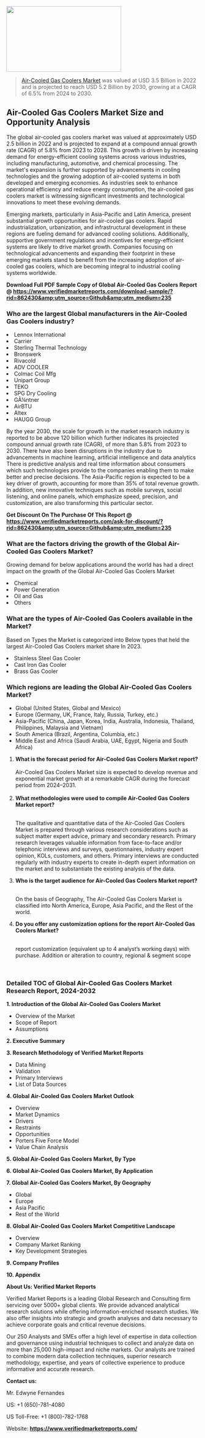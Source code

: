 <img src="https://ffe5etoiles.com/wp-content/uploads/2024/12/MST1-300x171.png" alt="" width="300" height="171" class="alignnone size-medium wp-image-20088" /><blockquote><p><p><a href="https://www.verifiedmarketreports.com/download-sample/?rid=862430&utm_source=Github&utm_medium=235" target="_blank">Air-Cooled Gas Coolers Market</a> was valued at USD 3.5 Billion in 2022 and is projected to reach USD 5.2 Billion by 2030, growing at a CAGR of 6.5% from 2024 to 2030.</p></blockquote><p><h2>Air-Cooled Gas Coolers Market Size and Opportunity Analysis</h2><p>The global air-cooled gas coolers market was valued at approximately USD 2.5 billion in 2022 and is projected to expand at a compound annual growth rate (CAGR) of 5.8% from 2023 to 2028. This growth is driven by increasing demand for energy-efficient cooling systems across various industries, including manufacturing, automotive, and chemical processing. The market's expansion is further supported by advancements in cooling technologies and the growing adoption of air-cooled systems in both developed and emerging economies. As industries seek to enhance operational efficiency and reduce energy consumption, the air-cooled gas coolers market is witnessing significant investments and technological innovations to meet these evolving demands.</p><p>Emerging markets, particularly in Asia-Pacific and Latin America, present substantial growth opportunities for air-cooled gas coolers. Rapid industrialization, urbanization, and infrastructural development in these regions are fueling demand for advanced cooling solutions. Additionally, supportive government regulations and incentives for energy-efficient systems are likely to drive market growth. Companies focusing on technological advancements and expanding their footprint in these emerging markets stand to benefit from the increasing adoption of air-cooled gas coolers, which are becoming integral to industrial cooling systems worldwide.</p></p><p class=""><strong>Download Full PDF Sample Copy of Global Air-Cooled Gas Coolers Report @ <a href="https://www.verifiedmarketreports.com/download-sample/?rid=862430&amp;utm_source=Github&amp;utm_medium=235" target="_blank">https://www.verifiedmarketreports.com/download-sample/?rid=862430&amp;utm_source=Github&amp;utm_medium=235</a></strong></p><h3 id="" class="">Who are the largest Global manufacturers in the Air-Cooled Gas Coolers industry?</h3><p><li>Lennox International</li><li> Carrier</li><li> Sterling Thermal Technology</li><li> Bronswerk</li><li> Rivacold</li><li> ADV COOLER</li><li> Colmac Coil Mfg</li><li> Unipart Group</li><li> TEKO</li><li> SPG Dry Cooling</li><li> GÃ¼ntner</li><li> AirBTU</li><li> Altex</li><li> HAUGG Group</li></p><div class=""><div class="" dir="" data-message-author-role="" data-message-id="" data-message-model-slug=""><div class=""><div class=""><div class=""><div class="" dir="" data-message-author-role="" data-message-id="" data-message-model-slug=""><div class=""><div class=""><p>By the year 2030, the scale for growth in the market research industry is reported to be above 120 billion which further indicates its projected compound annual growth rate (CAGR), of more than 5.8% from 2023 to 2030. There have also been disruptions in the industry due to advancements in machine learning, artificial intelligence and data analytics There is predictive analysis and real time information about consumers which such technologies provide to the companies enabling them to make better and precise decisions. The Asia-Pacific region is expected to be a key driver of growth, accounting for more than 35% of total revenue growth. In addition, new innovative techniques such as mobile surveys, social listening, and online panels, which emphasize speed, precision, and customization, are also transforming this particular sector.</p><p><strong>Get Discount On The Purchase Of This Report @&nbsp; <a href="https://www.verifiedmarketreports.com/ask-for-discount/?rid=862430&amp;utm_source=Github&amp;utm_medium=235" target="_blank">https://www.verifiedmarketreports.com/ask-for-discount/?rid=862430&amp;utm_source=Github&amp;utm_medium=235</a></strong></p></div></div></div></div></div></div></div></div><h3 id="" class="">What are the factors driving the growth of the Global Air-Cooled Gas Coolers Market?</h3><p id="" class="">Growing demand for below applications around the world has had a direct impact on the growth of the Global Air-Cooled Gas Coolers Market</p><p id="" class=""><li>Chemical</li><li> Power Generation</li><li> Oil and Gas</li><li> Others</li></p><h3 id="" class="">What are the types of Air-Cooled Gas Coolers available in the Market?</h3><p id="" class="">Based on Types the Market is categorized into Below types that held the largest Air-Cooled Gas Coolers market share In 2023.</p><p id="" class=""><li>Stainless Steel Gas Cooler</li><li> Cast Iron Gas Cooler</li><li> Brass Gas Cooler</li></p><h3 id="" class="">Which regions are leading the Global Air-Cooled Gas Coolers Market?</h3><ul><li>Global (United States, Global and Mexico)</li><li>Europe (Germany, UK, France, Italy, Russia, Turkey, etc.)</li><li>Asia-Pacific (China, Japan, Korea, India, Australia, Indonesia, Thailand, Philippines, Malaysia and Vietnam)</li><li>South America (Brazil, Argentina, Columbia, etc.)</li><li>Middle East and Africa (Saudi Arabia, UAE, Egypt, Nigeria and South Africa)</li></ul><p><ol><li><strong>What is the forecast period for Air-Cooled Gas Coolers Market report?<br /></strong><br /><span data-sheets-root="1" data-sheets-value="{&quot;1&quot;:2,&quot;2&quot;:&quot;XXXX size is expected to develop revenue and exponential market growth at a remarkable CAGR during the forecast period from 2024&ndash;2030.&quot;}" data-sheets-userformat="{&quot;2&quot;:12674,&quot;4&quot;:{&quot;1&quot;:2,&quot;2&quot;:16776960},&quot;10&quot;:2,&quot;11&quot;:0,&quot;15&quot;:&quot;Arial&quot;,&quot;16&quot;:12}">Air-Cooled Gas Coolers Market size is expected to develop revenue and exponential market growth at a remarkable CAGR during the forecast period from 2024&ndash;2031.</span><br /><br /></li><li><strong>What methodologies were used to compile Air-Cooled Gas Coolers Market report?<br /><br /></strong><p>The qualitative and quantitative data of the&nbsp;Air-Cooled Gas Coolers Market is prepared through various research considerations such as subject matter expert advice, primary and secondary research. Primary research leverages valuable information from face-to-face and/or telephonic interviews and surveys, questionnaires, industry expert opinion, KOLs, customers, and others. Primary interviews are conducted regularly with industry experts to create in-depth expert information on the market and to substantiate the existing analysis of the data.&nbsp;</p></li><li><strong>Who is the target audience for Air-Cooled Gas Coolers Market report?<br /><br /></strong><p>On the basis of Geography, The&nbsp;Air-Cooled Gas Coolers Market is classified into North America, Europe, Asia Pacific, and the Rest of the world.</p></li><li><strong>Do you offer any customization options for the report Air-Cooled Gas Coolers Market?<br /><br /></strong><p>report customization (equivalent up to 4 analyst&rsquo;s working days) with purchase. Addition or alteration to country, regional &amp; segment scope</p><p>&nbsp;</p></li></ol></p><h3 id="" class="">Detailed TOC of Global Air-Cooled Gas Coolers Market Research Report, 2024-2032</h3><p id="" class=""><strong>1. Introduction of the Global Air-Cooled Gas Coolers Market</strong></p><ul><li>Overview of the Market</li><li>Scope of Report</li><li>Assumptions</li></ul><p id="" class=""><strong>2. Executive Summary</strong></p><p id="" class=""><strong>3. Research Methodology of&nbsp;Verified Market Reports</strong></p><ul><li>Data Mining</li><li>Validation</li><li>Primary Interviews</li><li>List of Data Sources</li></ul><p id="" class=""><strong>4. Global Air-Cooled Gas Coolers Market Outlook</strong></p><ul><li>Overview</li><li>Market Dynamics</li><li>Drivers</li><li>Restraints</li><li>Opportunities</li><li>Porters Five Force Model</li><li>Value Chain Analysis</li></ul><p id="" class=""><strong>5. Global Air-Cooled Gas Coolers Market, By&nbsp;Type</strong></p><p id="" class=""><strong>6. Global Air-Cooled Gas Coolers Market, By Application</strong></p><p id="" class=""><strong>7. Global Air-Cooled Gas Coolers Market, By Geography</strong></p><ul><li>Global</li><li>Europe</li><li>Asia Pacific</li><li>Rest of the World</li></ul><p id="" class=""><strong>8. Global Air-Cooled Gas Coolers Market Competitive Landscape</strong></p><ul><li>Overview</li><li>Company Market Ranking</li><li>Key Development Strategies</li></ul><p id="" class=""><strong>9. Company Profiles</strong></p><p id="" class=""><strong>10. Appendix</strong></p><p id="" class=""><strong>About Us: Verified Market Reports</strong></p><p id="" class="">Verified Market Reports is a leading Global Research and Consulting firm servicing over 5000+ global clients. We provide advanced analytical research solutions while offering information-enriched research studies. We also offer insights into strategic and growth analyses and data necessary to achieve corporate goals and critical revenue decisions.</p><p id="" class="">Our 250 Analysts and SMEs offer a high level of expertise in data collection and governance using industrial techniques to collect and analyze data on more than 25,000 high-impact and niche markets. Our analysts are trained to combine modern data collection techniques, superior research methodology, expertise, and years of collective experience to produce informative and accurate research.</p><p id="" class=""><strong>Contact us:</strong></p><p id="" class="">Mr. Edwyne Fernandes</p><p id="" class="">US: +1 (650)-781-4080</p><p id="" class="">US Toll-Free: +1 (800)-782-1768</p><p id="" class="">Website: <a target="" data-test-app-aware-link=""><strong>https://www.verifiedmarketreports.com/</strong></a></p>
